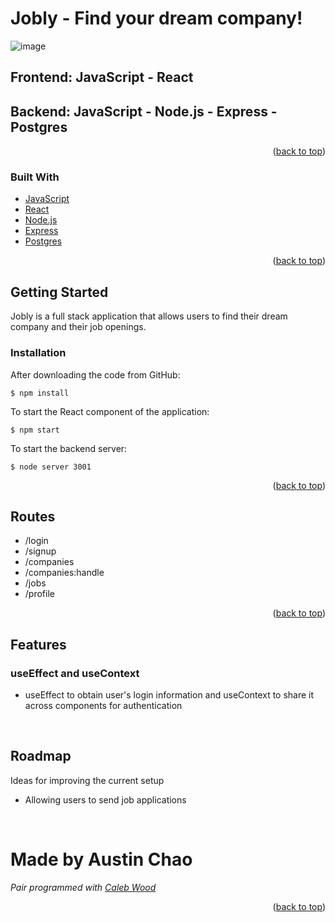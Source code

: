 <div id="top"></div>


<!-- ABOUT THE PROJECT -->
# Jobly - Find your dream company!
![image](/jobly-frontend/public/Screen%20Shot%202022-06-22%20at%202.25.54%20PM.png)
## Frontend: JavaScript - React
## Backend: JavaScript - Node.js - Express - Postgres

<p align="right">(<a href="#top">back to top</a>)</p>

### Built With
* [JavaScript](https://developer.mozilla.org/en-US/docs/Web/JavaScript)
* [React](https://reactjs.org/docs/getting-started.html)
* [Node.js](https://nodejs.org/en/docs/)
* [Express](https://expressjs.com/en/5x/api.html)
* [Postgres](https://www.postgresql.org/docs/current/app-psql.html)


<p align="right">(<a href="#top">back to top</a>)</p>

<!-- GETTING STARTED -->
## Getting Started

Jobly is a full stack application that allows users to find their dream company and their job openings.


### Installation

After downloading the code from GitHub:

    $ npm install

To start the React component of the application:

    $ npm start

To start the backend server:

    $ node server 3001


<p align="right">(<a href="#top">back to top</a>)</p>

<!-- Routes -->
## Routes
- /login
- /signup
- /companies
- /companies:handle
- /jobs
- /profile

<p align="right">(<a href="#top">back to top</a>)</p>

<!-- Features -->
## Features
### useEffect and useContext
- useEffect to obtain user's login information and useContext to share it across components for authentication

<br>

<!-- ROADMAP -->
## Roadmap

Ideas for improving the current setup
- Allowing users to send job applications

<br>

# Made by Austin Chao
*Pair programmed with [Caleb Wood](https://github.com/calebthewood)*

<p align="right">(<a href="#top">back to top</a>)</p>

